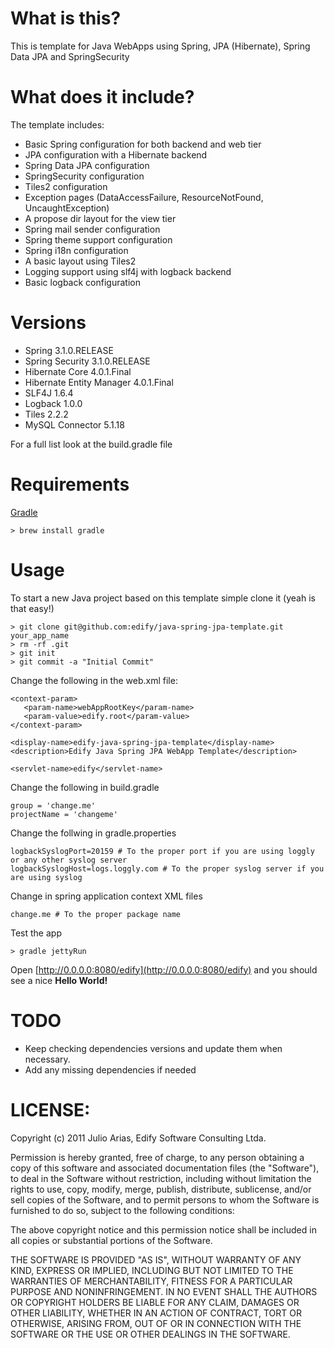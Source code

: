 # What is this?

This is template for Java WebApps using Spring, JPA (Hibernate), Spring Data JPA and SpringSecurity

# What does it include?

The template includes:

* Basic Spring configuration for both backend and web tier
* JPA configuration with a Hibernate backend
* Spring Data JPA configuration
* SpringSecurity configuration
* Tiles2 configuration
* Exception pages (DataAccessFailure, ResourceNotFound, UncaughtException)
* A propose dir layout for the view tier
* Spring mail sender configuration
* Spring theme support configuration
* Spring i18n configuration
* A basic layout using Tiles2
* Logging support using slf4j with logback backend
* Basic logback configuration

# Versions

* Spring                   3.1.0.RELEASE
* Spring Security          3.1.0.RELEASE
* Hibernate Core           4.0.1.Final
* Hibernate Entity Manager 4.0.1.Final
* SLF4J                    1.6.4
* Logback                  1.0.0
* Tiles                    2.2.2   
* MySQL Connector          5.1.18

For a full list look at the build.gradle file

# Requirements

[Gradle](http://www.gradle.org/)

    > brew install gradle

# Usage

To start a new Java project based on this template simple clone it (yeah is that easy!)

    > git clone git@github.com:edify/java-spring-jpa-template.git your_app_name
    > rm -rf .git
    > git init
    > git commit -a "Initial Commit"

Change the following in the web.xml file:

    <context-param>
       <param-name>webAppRootKey</param-name>
       <param-value>edify.root</param-value>
    </context-param>

    <display-name>edify-java-spring-jpa-template</display-name>
    <description>Edify Java Spring JPA WebApp Template</description>

    <servlet-name>edify</servlet-name>

Change the following in build.gradle

    group = 'change.me'
    projectName = 'changeme'

Change the follwing in gradle.properties

    logbackSyslogPort=20159 # To the proper port if you are using loggly or any other syslog server
    logbackSyslogHost=logs.loggly.com # To the proper syslog server if you are using syslog
    
Change in spring application context XML files

    change.me # To the proper package name

Test the app

    > gradle jettyRun

Open [http://0.0.0.0:8080/edify](http://0.0.0.0:8080/edify) and you should see a nice **Hello World!**

# TODO

* Keep checking dependencies versions and update them when necessary.
* Add any missing dependencies if needed

# LICENSE:

Copyright (c) 2011 Julio Arias, Edify Software Consulting Ltda.

Permission is hereby granted, free of charge, to any person
obtaining a copy of this software and associated documentation
files (the "Software"), to deal in the Software without
restriction, including without limitation the rights to use,
copy, modify, merge, publish, distribute, sublicense, and/or sell
copies of the Software, and to permit persons to whom the
Software is furnished to do so, subject to the following
conditions:

The above copyright notice and this permission notice shall be
included in all copies or substantial portions of the Software.

THE SOFTWARE IS PROVIDED "AS IS", WITHOUT WARRANTY OF ANY KIND,
EXPRESS OR IMPLIED, INCLUDING BUT NOT LIMITED TO THE WARRANTIES
OF MERCHANTABILITY, FITNESS FOR A PARTICULAR PURPOSE AND
NONINFRINGEMENT. IN NO EVENT SHALL THE AUTHORS OR COPYRIGHT
HOLDERS BE LIABLE FOR ANY CLAIM, DAMAGES OR OTHER LIABILITY,
WHETHER IN AN ACTION OF CONTRACT, TORT OR OTHERWISE, ARISING
FROM, OUT OF OR IN CONNECTION WITH THE SOFTWARE OR THE USE OR
OTHER DEALINGS IN THE SOFTWARE.
